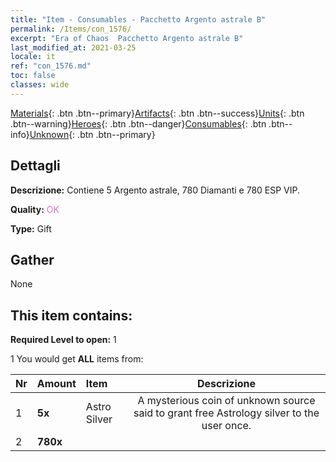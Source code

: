 ```yaml
---
title: "Item - Consumables - Pacchetto Argento astrale B"
permalink: /Items/con_1576/
excerpt: "Era of Chaos  Pacchetto Argento astrale B"
last_modified_at: 2021-03-25
locale: it
ref: "con_1576.md"
toc: false
classes: wide
---
```

 [Materials](/it/Items/){: .btn .btn--primary}[Artifacts](/it/Items/Artifacts/){: .btn .btn--success}[Units](/it/Items/Units/){: .btn .btn--warning}[Heroes](/it/Items/Heroes/){: .btn .btn--danger}[Consumables](/it/Items/Consumables/){: .btn .btn--info}[Unknown](/it/Items/Unknown/){: .btn .btn--primary}

## Dettagli
 **Descrizione:** Contiene 5 Argento astrale, 780 Diamanti e 780 ESP VIP.

 **Quality:** <span style="color: #DA70D6">OK</span>

 **Type:** Gift

## Gather

  None

## This item contains:

 **Required Level to open:** 1

 1 You would get **ALL** items  from:

  | Nr | Amount |     Item    | Descrizione |
  |:---|:-------|:------------|:-----------:|
  | 1 |  **5x** | Astro Silver | A mysterious coin of unknown source said to grant free Astrology silver to the user once.  | 
  | 2 |  **780x** | <i class="fas fa-gem"/> |  | 

